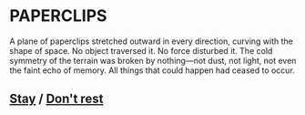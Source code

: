 # PAPERCLIPS

A plane of paperclips stretched outward in every direction, curving with the shape of space. No object traversed it. No force disturbed it. The cold symmetry of the terrain was broken by nothing—not dust, not light, not even the faint echo of memory. All things that could happen had ceased to occur.

## [Stay](page-73d34e79841680b2) / [Don't rest](page-2dce0ee9df9695ef)
